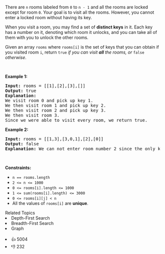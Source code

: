<p>There are <code>n</code> rooms labeled from <code>0</code> to <code>n - 1</code>&nbsp;and all the rooms are locked except for room <code>0</code>. Your goal is to visit all the rooms. However, you cannot enter a locked room without having its key.</p>

<p>When you visit a room, you may find a set of <strong>distinct keys</strong> in it. Each key has a number on it, denoting which room it unlocks, and you can take all of them with you to unlock the other rooms.</p>

<p>Given an array <code>rooms</code> where <code>rooms[i]</code> is the set of keys that you can obtain if you visited room <code>i</code>, return <code>true</code> <em>if you can visit <strong>all</strong> the rooms, or</em> <code>false</code> <em>otherwise</em>.</p>

<p>&nbsp;</p> 
<p><strong class="example">Example 1:</strong></p>

<pre>
<strong>Input:</strong> rooms = [[1],[2],[3],[]]
<strong>Output:</strong> true
<strong>Explanation:</strong> 
We visit room 0 and pick up key 1.
We then visit room 1 and pick up key 2.
We then visit room 2 and pick up key 3.
We then visit room 3.
Since we were able to visit every room, we return true.
</pre>

<p><strong class="example">Example 2:</strong></p>

<pre>
<strong>Input:</strong> rooms = [[1,3],[3,0,1],[2],[0]]
<strong>Output:</strong> false
<strong>Explanation:</strong> We can not enter room number 2 since the only key that unlocks it is in that room.
</pre>

<p>&nbsp;</p> 
<p><strong>Constraints:</strong></p>

<ul> 
 <li><code>n == rooms.length</code></li> 
 <li><code>2 &lt;= n &lt;= 1000</code></li> 
 <li><code>0 &lt;= rooms[i].length &lt;= 1000</code></li> 
 <li><code>1 &lt;= sum(rooms[i].length) &lt;= 3000</code></li> 
 <li><code>0 &lt;= rooms[i][j] &lt; n</code></li> 
 <li>All the values of <code>rooms[i]</code> are <strong>unique</strong>.</li> 
</ul>

<div><div>Related Topics</div><div><li>Depth-First Search</li><li>Breadth-First Search</li><li>Graph</li></div></div><br><div><li>👍 5004</li><li>👎 232</li></div>